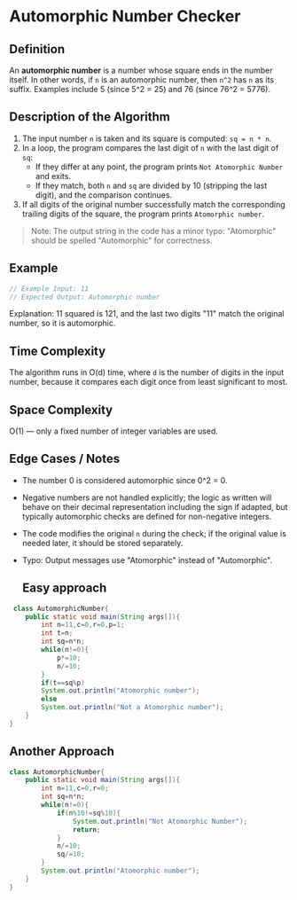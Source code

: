 # Automorphic Number Checker

## Definition

An **automorphic number** is a number whose square ends in the number itself. In other words, if `n` is an automorphic number, then `n^2` has `n` as its suffix. Examples include 5 (since 5^2 = 25) and 76 (since 76^2 = 5776).


## Description of the Algorithm

1. The input number `n` is taken and its square is computed: `sq = n * n`.
2. In a loop, the program compares the last digit of `n` with the last digit of `sq`:
   - If they differ at any point, the program prints `Not Atomorphic Number` and exits.
   - If they match, both `n` and `sq` are divided by 10 (stripping the last digit), and the comparison continues.
3. If all digits of the original number successfully match the corresponding trailing digits of the square, the program prints `Atomorphic number`.

> Note: The output string in the code has a minor typo: "Atomorphic" should be spelled "Automorphic" for correctness.

## Example

```java
// Example Input: 11
// Expected Output: Automorphic number
```

Explanation: 11 squared is 121, and the last two digits "11" match the original number, so it is automorphic.

## Time Complexity

The algorithm runs in O(d) time, where `d` is the number of digits in the input number, because it compares each digit once from least significant to most.

## Space Complexity

O(1) — only a fixed number of integer variables are used.

## Edge Cases / Notes

- The number 0 is considered automorphic since 0^2 = 0.
- Negative numbers are not handled explicitly; the logic as written will behave on their decimal representation including the sign if adapted, but typically automorphic checks are defined for non-negative integers.
- The code modifies the original `n` during the check; if the original value is needed later, it should be stored separately.
- Typo: Output messages use "Atomorphic" instead of "Automorphic".

  ## Easy approach
```java
 class AutomorphicNumber{
    public static void main(String args[]){
        int n=11,c=0,r=0,p=1;
        int t=n;
        int sq=n*n;
        while(n!=0){
            p*=10;
            n/=10;
        }
        if(t==sq%p)
        System.out.println("Atomorphic number");
        else
        System.out.println("Not a Atomorphic number");
    }
}

```
## Another Approach

```java
class AutomorphicNumber{
    public static void main(String args[]){
        int n=11,c=0,r=0;
        int sq=n*n;
        while(n!=0){
            if(n%10!=sq%10){
                System.out.println("Not Atomorphic Number");
                return;
            }
            n/=10;
            sq/=10;
        }
        System.out.println("Atomorphic number");
    }
}
```
